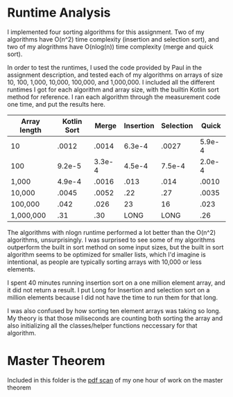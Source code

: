
# Runtime Analysis

I implemented four sorting algorithms for this assignment. Two of my algorithms have O(n^2) time complexity (insertion and selection sort), and two of my alogrithms have O(nlog(n)) time complexity (merge and quick sort).

In order to test the runtimes, I used the code provided by Paul in the assignment description, and tested each of my algorithms on arrays of size 10, 100, 1,000, 10,000, 100,000, and 1,000,000. I included all the different runtimes I got for each algorithm and array size, with the builtin Kotlin sort method for reference. I ran each algorithm through the measurement code one time, and put the results here.

|Array length | Kotlin Sort | Merge | Insertion | Selection | Quick |
|---|---|---|---|---|---|
|10|.0012|.0014|6.3e-4|.0027|5.9e-4|
|100|9.2e-5|3.3e-4|4.5e-4|7.5e-4|2.0e-4|
|1,000|4.9e-4|.0016|.013|.014|.0010|
|10,000|.0045|.0052|.22|.27|.0035|
|100,000|.042|.026|23|16|.023|
|1,000,000|.31|.30|LONG|LONG|.26|

The algorithms with nlogn runtime performed a lot better than the O(n^2) algorithms, unsurprisingly. I was surprised to see some of my algorithms outperform the built in sort method on some input sizes, but the built in sort algorithm seems to be optimized for smaller lists, which I'd imagine is intentional, as people are typically sorting arrays with 10,000 or less elements.

I spent 40 minutes running insertion sort on a one million element array, and it did not return a result. I put Long for Insertion and selection sort on a million elements because I did not have the time to run them for that long.

I was also confused by how sorting ten element arrays was taking so long. My theory is that those miliseconds are counting both sorting the array and also initializing all the classes/helper functions neccessary for that algorithm.

# Master Theorem

Included in this folder is the [pdf scan](DSA%20Master%20theorem%20practice.pdf) of my one hour of work on the master theorem

